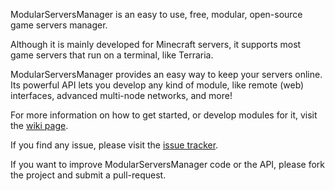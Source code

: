 ModularServersManager is an easy to use, free, modular, open-source game servers manager.

Although it is mainly developed for Minecraft servers, it supports most game servers that run on a terminal, like Terraria.

ModularServersManager provides an easy way to keep your servers online. Its powerful API lets you develop any kind of module, like remote (web) interfaces, advanced multi-node networks, and more!

For more information on how to get started, or develop modules for it, visit the [wiki page](http://github.com/KaiKikuchi/ModularServersManager/wiki).

If you find any issue, please visit the [issue tracker](http://github.com/KaiKikuchi/ModularServersManager/issues).

If you want to improve ModularServersManager code or the API, please fork the project and submit a pull-request.
